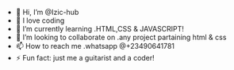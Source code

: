 - 👋 Hi, I’m @Izic-hub
- 👀 I love  coding 
- 🌱 I’m currently learning .HTML,CSS & JAVASCRIPT!
- 💞️ I’m looking to collaborate on .any project partaining html & css
- 📫 How to reach me .whatsapp @+23490641781
- ⚡ Fun fact: just me a guitarist and a coder!

<!---
Izic-hub/Izic-hub is a ✨ special ✨ repository because its `README.md` (this file) appears on your GitHub profile.
You can click the Preview link to take a look at your changes.
--->
